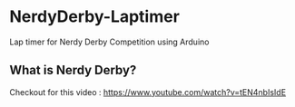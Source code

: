 # NerdyDerby-Laptimer
Lap timer for Nerdy Derby Competition using Arduino

## What is Nerdy Derby?

Checkout for this video : https://www.youtube.com/watch?v=tEN4nbIsIdE

